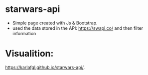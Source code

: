 # starwars-api
- Simple page created with Js & Bootstrap.
- used the data stored in the API: https://swapi.co/ and then filter information

# Visualition:
https://karlafgl.github.io/starwars-api/.
